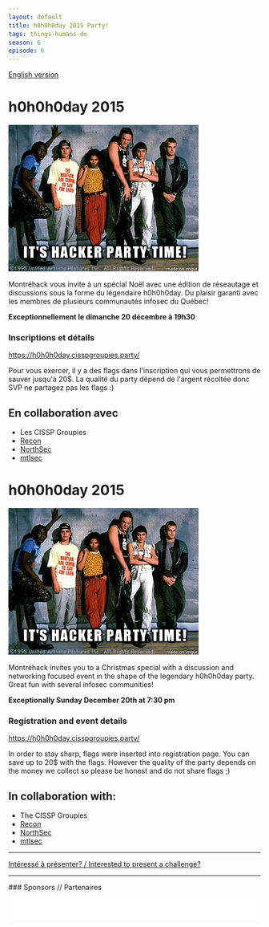 ```yaml
---
layout: default
title: h0h0h0day 2015 Party!
tags: things-humans-do
season: 6
episode: 6
---
```


[English version](#english)

# h0h0h0day 2015

![It's Hacker Party Time!](/images/15-12_9JlZKc7.png)

Montréhack vous invite à un spécial Noël avec une édition de réseautage et
discussions sous la forme du légendaire h0h0h0day. Du plaisir garanti avec les
membres de plusieurs communautés infosec du Québec!

**Exceptionnellement le dimanche 20 décembre à 19h30**

### Inscriptions et détails

https://h0h0h0day.cisspgroupies.party/

Pour vous exercer, il y a des flags dans l'inscription qui vous permettrons de
sauver jusqu'à 20$. La qualité du party dépend de l'argent récoltée donc SVP ne
partagez pas les flags :)

## En collaboration avec

* Les CISSP Groupies
* [Recon](http://recon.cx/)
* [NorthSec](http://nsec.io/)
* [mtlsec](http://blog.mtlsec.com)

<a id="english"></a>

# h0h0h0day 2015

![It's Hacker Party Time!](/images/15-12_9JlZKc7.png)

Montréhack invites you to a Christmas special with a discussion and networking
focused event in the shape of the legendary h0h0h0day party. Great fun with
several infosec communities!

**Exceptionally Sunday December 20th at 7:30 pm**

### Registration and event details

https://h0h0h0day.cisspgroupies.party/

In order to stay sharp, flags were inserted into registration page. You can
save up to 20$ with the flags. However the quality of the party depends on the
money we collect so please be honest and do not share flags ;)

## In collaboration with:

* The CISSP Groupies
* [Recon](http://recon.cx/)
* [NorthSec](http://nsec.io/)
* [mtlsec](http://blog.mtlsec.com)

<hr/>

[Intéressé à présenter? / Interested to present a challenge?](https://github.com/montrehack/montrehack.github.com/wiki/Present-at-Montrehack)

<hr/>
### Sponsors // Partenaires

[![Brasserie Benelux](/images/benelux.png)](http://brasseriebenelux.com/)
